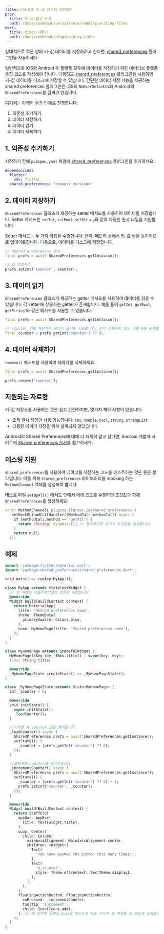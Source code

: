 ```yaml
---
title: 디스크에 키-값 데이터 저장하기
prev:
  title: File 읽고 쓰기
  path: /docs/cookbook/persistence/reading-writing-files
next:
  title: Video 다루기
  path: /docs/cookbook/plugins/play-video
---
```


상대적으로 적은 양의 키-값 데이터를 저장하려고 한다면, 
[shared_preferences]({{site.pub}}/packages/shared_preferences) 플러그인을 
사용하세요.

일반적으로 iOS와 Android 두 플랫폼 모두에 데이터를 저장하기 위한 
네이티브 플랫폼 통합 코드를 작성해야 합니다. 다행히도 
[shared_preferences]({{site.pub-pkg}}/shared_preferences) 플러그인을
사용하면 키-값 데이터를 디스크에 저장할 수 있습니다. 간단한 데이터 저장 기능을 제공하는
shared preferences 플러그인은 iOS의 `NSUserDefaults`와 Android의 
`SharedPreferences`를 감싸고 있습니다.

여기서는 아래와 같은 단계로 진행합니다:

  1. 의존성 추가하기.
  2. 데이터 저장하기.
  3. 데이터 읽기.
  4. 데이터 삭제하기.

## 1. 의존성 추가하기

시작하기 전에 `pubspec.yaml` 파일에 
[shared_preferences]({{site.pub-pkg}}/shared_preferences) 
플러그인을 추가하세요:

```yaml
dependencies:
  flutter:
    sdk: flutter
  shared_preferences: "<newest version>"
```

## 2. 데이터 저장하기

`SharedPreferences` 클래스가 제공하는 setter 메서드를 사용하여 데이터를 저장합니다.
Setter 메서드는 `setInt`, `setBool`, `setString`와 같이 다양한 원시 타입을 지원합니다.

Setter 메서드는 두 가지 작업을 수행합니다: 먼저, 메모리 상에서 키-값 쌍을 동기적으로
업데이트합니다. 다음으로, 데이터를 디스크에 저장합니다.

<!-- skip -->
```dart
// shared preferences 얻기
final prefs = await SharedPreferences.getInstance();

// 값 저장하기
prefs.setInt('counter', counter);
```

## 3. 데이터 읽기

`SharedPreferences` 클래스가 제공하는 getter 메서드를 사용하여 데이터를 읽을 수
있습니다. 각 setter에 상응하는 getter가 존재합니다. 예를 들어 `getInt`, `getBool`, 
`getString` 와 같은 메서드를 사용할 수 있습니다.

<!-- skip -->
```dart
final prefs = await SharedPreferences.getInstance();

// counter 키에 해당하는 데이터 읽기를 시도합니다. 만약 존재하지 않는 다면 0을 반환합니다.
final counter = prefs.getInt('counter') ?? 0;
```

## 4. 데이터 삭제하기

`remove()` 메서드를 사용하여 데이터를 삭제하세요.

<!-- skip -->
```dart
final prefs = await SharedPreferences.getInstance();

prefs.remove('counter');
```

## 지원되는 자료형

키-값 저장소를 사용하는 것은 쉽고 간편하지만, 
몇가지 제약 사항이 있습니다:

* 오직 원시 타입만 사용 가능합니다: `int`, `double`, `bool`, `string`, `stringList`
* 대용량 데이터 저장을 위해 설계되지 않았습니다.

Android의 Shared Preferences에 대해 더 자세히 알고 싶다면, Android 개발자 사이트의
[Shared preferences 문서]({{site.android-dev}}/guide/topics/data/data-storage#pref)를
참고하세요.

## 테스팅 지원

`shared_preferences`를 사용하여 데이터를 저장하는 코드를 테스트하는 것은
좋은 생각입니다. 이를 위해 `shared_preferences` 라이브러리를 mocking 하는
`MethodChannel` 객체를 생성해야 합니다.

테스트 파일 `setupAll()` 메서드 안에서 아래 코드를 수행하면 초깃값과 함께 
`SharedPreferences`를 생성하세요:

<!-- skip -->
```dart
const MethodChannel('plugins.flutter.io/shared_preferences')
  .setMockMethodCallHandler((MethodCall methodCall) async {
    if (methodCall.method == 'getAll') {
      return <String, dynamic>{}; // 필요하다면 여기서 초깃값을 설정합니다.
    }
    return null;
  });
```

## 예제

```dart
import 'package:flutter/material.dart';
import 'package:shared_preferences/shared_preferences.dart';

void main() => runApp(MyApp());

class MyApp extends StatelessWidget {
  // 이 위젯은 어플리케이션의 최상위 위젯입니다.
  @override
  Widget build(BuildContext context) {
    return MaterialApp(
      title: 'Shared preferences demo',
      theme: ThemeData(
        primarySwatch: Colors.blue,
      ),
      home: MyHomePage(title: 'Shared preferences demo'),
    );
  }
}

class MyHomePage extends StatefulWidget {
  MyHomePage({Key key, this.title}) : super(key: key);
  final String title;

  @override
  _MyHomePageState createState() => _MyHomePageState();
}

class _MyHomePageState extends State<MyHomePage> {
  int _counter = 0;

  @override
  void initState() {
    super.initState();
    _loadCounter();
  }

  //시작할 때 counter 값을 불러옵니다.
  _loadCounter() async {
    SharedPreferences prefs = await SharedPreferences.getInstance();
    setState(() {
      _counter = (prefs.getInt('counter') ?? 0);
    });
  }

  //클릭하면 counter를 증가시킵니다.
  _incrementCounter() async {
    SharedPreferences prefs = await SharedPreferences.getInstance();
    setState(() {
      _counter = (prefs.getInt('counter') ?? 0) + 1;
      prefs.setInt('counter', _counter);
    });
  }

  @override
  Widget build(BuildContext context) {
    return Scaffold(
      appBar: AppBar(
        title: Text(widget.title),
      ),
      body: Center(
        child: Column(
          mainAxisAlignment: MainAxisAlignment.center,
          children: <Widget>[
            Text(
              'You have pushed the button this many times:',
            ),
            Text(
              '$_counter',
              style: Theme.of(context).textTheme.display1,
            ),
          ],
        ),
      ),
      floatingActionButton: FloatingActionButton(
        onPressed: _incrementCounter,
        tooltip: 'Increment',
        child: Icon(Icons.add),
      ), // 이 마지막 콤마는 build 메서드에 자동 서식이 잘 적용될 수 있도록 도와줍니다.
    );
  }
}
```
